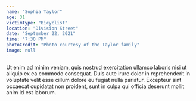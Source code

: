 ```yaml
---
name: "Sophia Taylor"
age: 31
victimType: "Bicyclist"
location: "Division Street"
date: "September 22, 2021"
time: "7:30 PM"
photoCredit: "Photo courtesy of the Taylor family"
image: null
---
```


Ut enim ad minim veniam, quis nostrud exercitation ullamco laboris nisi ut aliquip ex ea commodo consequat. Duis aute irure dolor in reprehenderit in voluptate velit esse cillum dolore eu fugiat nulla pariatur. Excepteur sint occaecat cupidatat non proident, sunt in culpa qui officia deserunt mollit anim id est laborum. 